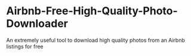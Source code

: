 # Airbnb-Free-High-Quality-Photo-Downloader
An extremely useful tool to download high quality photos from an Airbnb listings for free
